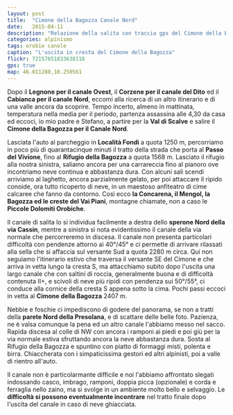 ```yaml
---
layout: post
title:  "Cimone della Bagozza Canale Nord"
date:   2015-04-11
description: "Relazione della salita con traccia gps del Cimone della Bagozza per il canale nord con partenza dalla località Fondi in Val di Scalve"
categories: alpinismo
tags: orobie canale
caption: "L'uscita in cresta del Cimone della Bagozza"
flickr: 72157651833638118
gps: true
map: 46.011280,10.250561
---
```


Dopo il **Legnone per il canale Ovest**, il **Corzene per il canale del Dito** ed il **Cabianca per il canale Nord**, eccomi alla ricerca di un altro itinerario e di una valle ancora da scoprire. Tempo incerto, almeno in mattinata, temperatura nella media per il periodo, partenza assassina alle 4,30 da casa ed eccoci, io mio padre e Stefano, a partire per la **Val di Scalve** e salire il **Cimone della Bagozza per il Canale Nord**.

Lasciata l'auto al parcheggio in **Località Fondi** a quota 1250 m, percorriamo in poco più di quarantacinque minuti il tratto della strada che porta al **Passo del Vivione**, fino al **Rifugio della Bagozza** a quota 1568 m. Lasciato il rifugio alla nostra sinistra, saliamo ancora per una carrareccia fino al pianoro ove incontriamo neve continua e abbastanza dura. Con alcuni sali scendi arriviamo al laghetto, ancora parzialmente gelato, per poi attaccare il ripido conoide, ora tutto ricoperto di neve, in un maestoso anfiteatro di cime calcaree che fanno da contorno. Così ecco **la Concarena, il Mengol, la Bagozza ed le creste del Vai Piani**, montagne chiamate, non a caso le **Piccole Dolomiti Orobiche**.

Il canale di salita lo si individua facilmente a destra dello **sperone Nord della via Cassin**, mentre a sinistra si nota evidentissimo il canale della via normale che percorreremo in discesa. Il canale non presenta particolari difficoltà con pendenze attorno ai 40°/45° e ci permette di arrivare rilassati alla sella che si affaccia sul versante Sud a quota 2280 m circa. Qui non seguiamo l'itinerario estivo che traversa il versante SE del Cimone e che arriva  in vetta lungo la cresta S, ma attacchiamo subito dopo l'uscita una largo canale che con saltini di roccia, generalmente buona e di difficoltà contenuta II+, e scivoli di neve più ripidi con pendenza sui 50°/55°, ci conduce alla cornice della cresta S appena sotto la cima. Pochi passi eccoci in vetta al **Cimone della Bagozza** 2407 m.

Nebbie e foschie ci impediscono di godere del panorama, se non a tratti della **parete Nord della Presolana**, e di scattare delle belle foto. Pazienza, ne è valsa comunque la pena ed un altro canale l'abbiamo messo nel sacco. Rapida discesa al colle di NW con ancora i ramponi ai piedi e poi giù per la via normale estiva sfruttando ancora la neve abbastanza dura. Sosta al Rifugio della Bagozza e spuntino con piatto di formaggi misti, polenta e birra. Chiaccherata con i simpaticissima gestori ed altri alpinisti, poi a valle di rientro all'auto.

Il canale non è particolarmante difficile e noi l'abbiamo affrontato slegati indossando casco, imbrago, ramponi, doppia picca (opzionale) e corda e ferraglia nello zaino, ma si svolge in un ambiente molto bello e selvaggio. Le **difficoltà si possono eventualmente incontrare** nel tratto finale dopo l'uscita del canale in caso di neve ghiacciata.


 


 